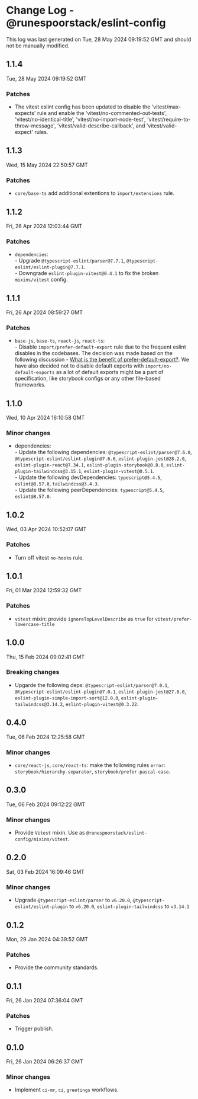 # Change Log - @runespoorstack/eslint-config

This log was last generated on Tue, 28 May 2024 09:19:52 GMT and should not be manually modified.

## 1.1.4
Tue, 28 May 2024 09:19:52 GMT

### Patches

- The vitest eslint config has been updated to disable the 'vitest/max-expects' rule and enable the 'vitest/no-commented-out-tests', 'vitest/no-identical-title', 'vitest/no-import-node-test', 'vitest/require-to-throw-message', 'vitest/valid-describe-callback', and 'vitest/valid-expect' rules.

## 1.1.3
Wed, 15 May 2024 22:50:57 GMT

### Patches

- `core/base-ts` add additional extentions to `import/extensions` rule.

## 1.1.2
Fri, 26 Apr 2024 12:03:44 GMT

### Patches

- `dependencies`: <br/>- Upgrade `@typescript-eslint/parser@7.7.1`, `@typescript-eslint/eslint-plugin@7.7.1`. <br/>- Downgrade `eslint-plugin-vitest@0.4.1` to fix the broken `mixins/vitest` config.

## 1.1.1
Fri, 26 Apr 2024 08:59:27 GMT

### Patches

- `base-js`, `base-ts`, `react-js`, `react-ts`: <br/>- Disable `import/prefer-default-export` rule due to the frequent eslint disables in the codebases. The decision was made based on the following discussion - [What is the benefit of prefer-default-export?](https://github.com/airbnb/javascript/issues/1365). We have also decided not to disable default exports with `import/no-default-exports` as a lot of default exports might be a part of specification, like storybook configs or any other file-based frameworks.

## 1.1.0
Wed, 10 Apr 2024 16:10:58 GMT

### Minor changes

- dependencies: <br/>- Update the following dependencies: `@typescript-eslint/parser@7.6.0`, `@typescript-eslint/eslint-plugin@7.6.0`, `eslint-plugin-jest@28.2.0`, `eslint-plugin-react@7.34.1`, `eslint-plugin-storybook@0.8.0`, `eslint-plugin-tailwindcss@3.15.1`, `eslint-plugin-vitest@0.5.1`. <br/>- Update the following devDependencies: `typescript@5.4.5`, `eslint@8.57.0`, `tailwindcss@3.4.3`. <br/>- Update the following peerDependencies: `typescript@5.4.5`, `eslint@8.57.0`.

## 1.0.2
Wed, 03 Apr 2024 10:52:07 GMT

### Patches

- Turn off vitest `no-hooks` rule.

## 1.0.1
Fri, 01 Mar 2024 12:59:32 GMT

### Patches

- `vitest` mixin: provide `ignoreTopLevelDescribe` as `true` for `vitest/prefer-lowercase-title`

## 1.0.0
Thu, 15 Feb 2024 09:02:41 GMT

### Breaking changes

- Upgarde the following deps: `@typescript-eslint/parser@7.0.1`, `@typescript-eslint/eslint-plugin@7.0.1`, `eslint-plugin-jest@27.8.0`, `eslint-plugin-simple-import-sort@12.0.0`, `eslint-plugin-tailwindcss@3.14.2`, `eslint-plugin-vitest@0.3.22`.

## 0.4.0
Tue, 06 Feb 2024 12:25:58 GMT

### Minor changes

- `core/react-js`, `core/react-ts`: make the following rules `error`: `storybook/hierarchy-separator`, `storybook/prefer-pascal-case`.

## 0.3.0
Tue, 06 Feb 2024 09:12:22 GMT

### Minor changes

- Provide `Vitest` mixin. Use as `@runespoorstack/eslint-config/mixins/vitest`.

## 0.2.0
Sat, 03 Feb 2024 16:09:46 GMT

### Minor changes

- Upgrade `@typescript-eslint/parser` to `v6.20.0`, `@typescript-eslint/eslint-plugin` to `v6.20.0`, `eslint-plugin-tailwindcss` to `v3.14.1`

## 0.1.2
Mon, 29 Jan 2024 04:39:52 GMT

### Patches

- Provide the community standards.

## 0.1.1
Fri, 26 Jan 2024 07:36:04 GMT

### Patches

- Trigger publish.

## 0.1.0
Fri, 26 Jan 2024 06:26:37 GMT

### Minor changes

- Implement `ci-mr`, `ci`, `greetings` workflows.

